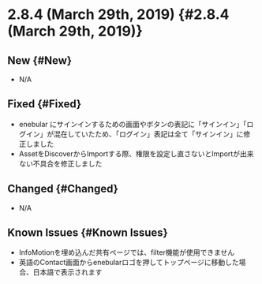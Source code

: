 # 2.8.4 (March 29th, 2019) {#2.8.4 (March 29th, 2019)}

## New {#New}

- N/A

## Fixed {#Fixed}

- enebular にサインインするための画面やボタンの表記に「サインイン」「ログイン」が混在していたため、「ログイン」表記は全て「サインイン」に修正しました
- AssetをDiscoverからImportする際、権限を設定し直さないとImportが出来ない不具合を修正しました

## Changed {#Changed}

- N/A

## Known Issues {#Known Issues}

- InfoMotionを埋め込んだ共有ページでは、filter機能が使用できません
- 英語のContact画面からenebularロゴを押してトップページに移動した場合、日本語で表示されます